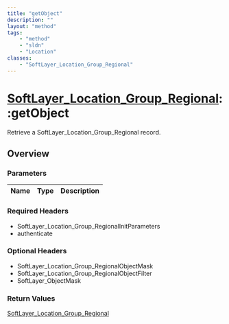 ```yaml
---
title: "getObject"
description: ""
layout: "method"
tags:
    - "method"
    - "sldn"
    - "Location"
classes:
    - "SoftLayer_Location_Group_Regional"
---
```

# [SoftLayer_Location_Group_Regional](/reference/services/SoftLayer_Location_Group_Regional)::getObject

Retrieve a SoftLayer_Location_Group_Regional record.


## Overview 


### Parameters 
|Name | Type | Description |
| --- | --- | --- |


### Required Headers
* SoftLayer_Location_Group_RegionalInitParameters
* authenticate

### Optional Headers
* SoftLayer_Location_Group_RegionalObjectMask
* SoftLayer_Location_Group_RegionalObjectFilter
* SoftLayer_ObjectMask

### Return Values
<a href='/reference/datatypes/SoftLayer_Location_Group_Regional'>SoftLayer_Location_Group_Regional </a>

